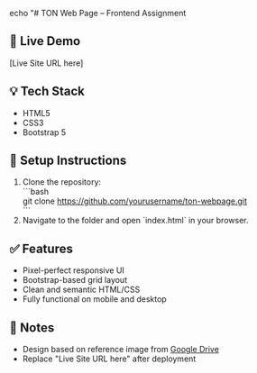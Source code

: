 echo "# TON Web Page – Frontend Assignment

## 🚀 Live Demo  
[Live Site URL here]


## 💡 Tech Stack  
- HTML5  
- CSS3  
- Bootstrap 5

## 🔧 Setup Instructions  
1. Clone the repository:  
   \`\`\`bash  
   git clone https://github.com/yourusername/ton-webpage.git  
   \`\`\`  
2. Navigate to the folder and open \`index.html\` in your browser.

## ✅ Features  
- Pixel-perfect responsive UI  
- Bootstrap-based grid layout  
- Clean and semantic HTML/CSS  
- Fully functional on mobile and desktop

## 📝 Notes  
- Design based on reference image from [Google Drive](https://drive.google.com/drive/folders/17QkON6sB7nCgHx6pQk5OVuoITxZCmh3U?usp=drive_link)  
- Replace \"Live Site URL here\" after deployment


